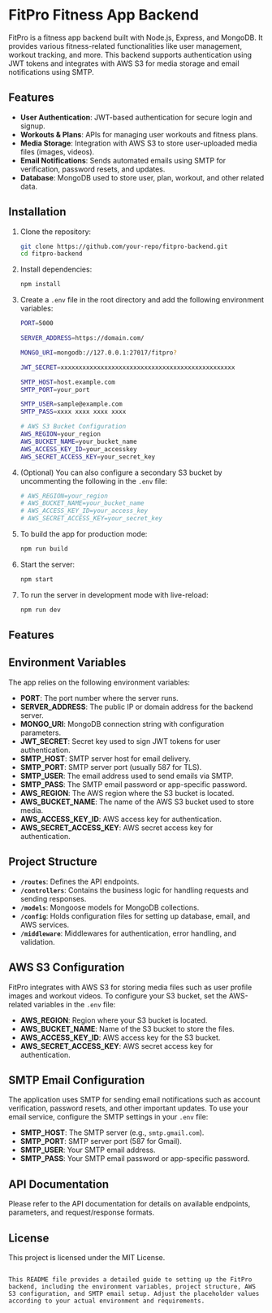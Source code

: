 # FitPro Fitness App Backend

FitPro is a fitness app backend built with Node.js, Express, and MongoDB. It provides various fitness-related functionalities like user management, workout tracking, and more. This backend supports authentication using JWT tokens and integrates with AWS S3 for media storage and email notifications using SMTP.

## Features

- **User Authentication**: JWT-based authentication for secure login and signup.
- **Workouts & Plans**: APIs for managing user workouts and fitness plans.
- **Media Storage**: Integration with AWS S3 to store user-uploaded media files (images, videos).
- **Email Notifications**: Sends automated emails using SMTP for verification, password resets, and updates.
- **Database**: MongoDB used to store user, plan, workout, and other related data.

## Installation

1. Clone the repository:
   ```bash
   git clone https://github.com/your-repo/fitpro-backend.git
   cd fitpro-backend
   ```

2. Install dependencies:
   ```bash
   npm install
   ```

3. Create a `.env` file in the root directory and add the following environment variables:

   ```bash
   PORT=5000

   SERVER_ADDRESS=https://domain.com/

   MONGO_URI=mongodb://127.0.0.1:27017/fitpro?

   JWT_SECRET=xxxxxxxxxxxxxxxxxxxxxxxxxxxxxxxxxxxxxxxxxxxxxxxx

   SMTP_HOST=host.example.com
   SMTP_PORT=your_port

   SMTP_USER=sample@example.com
   SMTP_PASS=xxxx xxxx xxxx xxxx

   # AWS S3 Bucket Configuration
   AWS_REGION=your_region
   AWS_BUCKET_NAME=your_bucket_name
   AWS_ACCESS_KEY_ID=your_accesskey
   AWS_SECRET_ACCESS_KEY=your_secret_key
   ```

4. (Optional) You can also configure a secondary S3 bucket by uncommenting the following in the `.env` file:
   ```bash
   # AWS_REGION=your_region
   # AWS_BUCKET_NAME=your_bucket_name
   # AWS_ACCESS_KEY_ID=your_access_key
   # AWS_SECRET_ACCESS_KEY=your_secret_key
   ```

6. To build the app for production mode:
   ```bash
   npm run build
   ```

5. Start the server:
   ```bash
   npm start
   ```

6. To run the server in development mode with live-reload:
   ```bash
   npm run dev
   ```

## Features
## Environment Variables

The app relies on the following environment variables:

- **PORT**: The port number where the server runs.
- **SERVER_ADDRESS**: The public IP or domain address for the backend server.
- **MONGO_URI**: MongoDB connection string with configuration parameters.
- **JWT_SECRET**: Secret key used to sign JWT tokens for user authentication.
- **SMTP_HOST**: SMTP server host for email delivery.
- **SMTP_PORT**: SMTP server port (usually 587 for TLS).
- **SMTP_USER**: The email address used to send emails via SMTP.
- **SMTP_PASS**: The SMTP email password or app-specific password.
- **AWS_REGION**: The AWS region where the S3 bucket is located.
- **AWS_BUCKET_NAME**: The name of the AWS S3 bucket used to store media.
- **AWS_ACCESS_KEY_ID**: AWS access key for authentication.
- **AWS_SECRET_ACCESS_KEY**: AWS secret access key for authentication.

## Project Structure

- **`/routes`**: Defines the API endpoints.
- **`/controllers`**: Contains the business logic for handling requests and sending responses.
- **`/models`**: Mongoose models for MongoDB collections.
- **`/config`**: Holds configuration files for setting up database, email, and AWS services.
- **`/middleware`**: Middlewares for authentication, error handling, and validation.

## AWS S3 Configuration

FitPro integrates with AWS S3 for storing media files such as user profile images and workout videos. To configure your S3 bucket, set the AWS-related variables in the `.env` file:

- **AWS_REGION**: Region where your S3 bucket is located.
- **AWS_BUCKET_NAME**: Name of the S3 bucket to store the files.
- **AWS_ACCESS_KEY_ID**: AWS access key for the S3 bucket.
- **AWS_SECRET_ACCESS_KEY**: AWS secret access key for authentication.

## SMTP Email Configuration

The application uses SMTP for sending email notifications such as account verification, password resets, and other important updates. To use your email service, configure the SMTP settings in your `.env` file:

- **SMTP_HOST**: The SMTP server (e.g., `smtp.gmail.com`).
- **SMTP_PORT**: SMTP server port (587 for Gmail).
- **SMTP_USER**: Your SMTP email address.
- **SMTP_PASS**: Your SMTP email password or app-specific password.

## API Documentation

Please refer to the API documentation for details on available endpoints, parameters, and request/response formats.

## License

This project is licensed under the MIT License.

```

This README file provides a detailed guide to setting up the FitPro backend, including the environment variables, project structure, AWS S3 configuration, and SMTP email setup. Adjust the placeholder values according to your actual environment and requirements.

